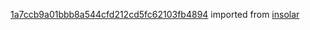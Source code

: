 [1a7ccb9a01bbb8a544cfd212cd5fc62103fb4894](https://github.com/insolar/insolar/commit/1a7ccb9a01bbb8a544cfd212cd5fc62103fb4894) imported from [insolar](https://github.com/insolar/insolar)
